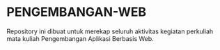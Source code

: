 # PENGEMBANGAN-WEB
Repository ini dibuat untuk merekap seluruh aktivitas kegiatan perkuliah mata kuliah Pengembangan Aplikasi Berbasis Web.
